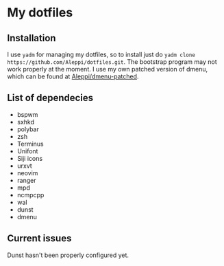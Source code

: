 # My dotfiles

## Installation

I use `yadm` for managing my dotfiles, so to install just do `yadm clone
https://github.com/Aleppi/dotfiles.git`. The bootstrap program may not work
properly at the moment. I use my own patched version of dmenu, which can be
found at [Aleppi/dmenu-patched](https://github.com/Aleppi/dmenu-patched).

## List of dependecies
* bspwm
* sxhkd
* polybar
* zsh
* Terminus
* Unifont
* Siji icons
* urxvt
* neovim
* ranger
* mpd
* ncmpcpp
* wal
* dunst
* dmenu

## Current issues
Dunst hasn't been properly configured yet.
